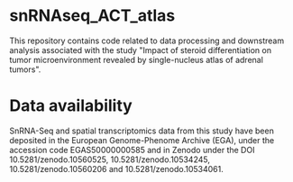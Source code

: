 # snRNAseq_ACT_atlas
This repository contains code related to data processing and downstream analysis associated with the study "Impact of steroid differentiation on tumor microenvironment revealed by single-nucleus atlas of adrenal tumors".

# Data availability
SnRNA-Seq and spatial transcriptomics data from this study have been deposited in the European Genome-Phenome Archive (EGA), under the accession code EGAS50000000585 and in Zenodo under the DOI 10.5281/zenodo.10560525, 10.5281/zenodo.10534245, 10.5281/zenodo.10560206 and 10.5281/zenodo.10534061.

